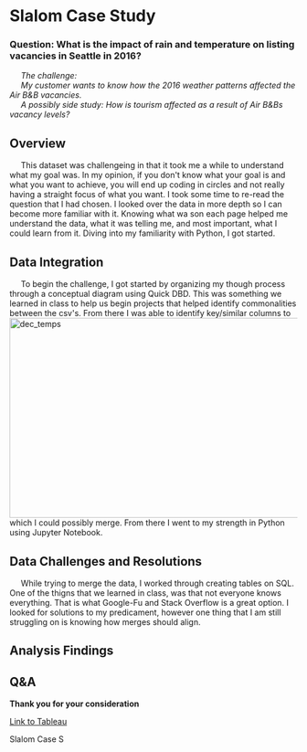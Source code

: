 # Slalom Case Study
### Question: What is the impact of rain and temperature on listing vacancies in Seattle in 2016?<br>
&nbsp;&nbsp;&nbsp;&nbsp;&nbsp;_The challenge:<br>&nbsp;&nbsp;&nbsp;&nbsp;&nbsp;My customer wants to know how the 2016 weather patterns affected the Air B&B vacancies. <br>&nbsp;&nbsp;&nbsp;&nbsp;&nbsp;A possibly side study: How is tourism affected as a result of Air B&Bs vacancy levels?_

## Overview <br>
&nbsp;&nbsp;&nbsp;&nbsp;&nbsp;This dataset was challengeing in that it took me a while to understand what my goal was. In my opinion, if you don't know what your goal is and what you want to achieve, you will end up coding in circles and not really having a straight focus of what you want. I took some time to re-read the question that I had chosen. I looked over the data in more depth so I can become more familiar with it. Knowing what wa son each page helped me understand the data, what it was telling me, and most important, what I could learn from it. Diving into my familiarity with Python, I got started.<br>

## Data Integration<br>
&nbsp;&nbsp;&nbsp;&nbsp;&nbsp;To begin the challenge, I got started by organizing my though process through a conceptual diagram using Quick DBD. This was something we learned in class to help us begin projects that helped identify commonalities between the csv's.<img align="right" img width="550" height="350" alt="dec_temps" src="https://user-images.githubusercontent.com/89173945/163296337-e0d2603b-4184-4231-ae7a-f3b8e8a37d6d.png"> From there I was able to identify key/similar columns to which I could possibly merge. From there I went to my strength in Python using Jupyter Notebook. 

## Data Challenges and Resolutions

&nbsp;&nbsp;&nbsp;&nbsp;&nbsp;While trying to merge the data, I worked through creating tables on SQL. One of the thigns that we learned in class, was that not everyone knows everything. That is what Google-Fu and Stack Overflow is a great option. I looked for solutions to my predicament, however one thing that I am still struggling on is knowing how merges should align.

## Analysis Findings

## Q&A

**Thank you for your consideration**




[Link to Tableau](https://public.tableau.com/app/profile/christian7511/viz/SlalomCaseStudy_16498784085290/2016?publish=yes)

Slalom Case S
